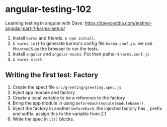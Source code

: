 # angular-testing-102

Learning testing in angular with Dave: https://daveceddia.com/testing-angular-part-1-karma-setup/

1. Install `karma` and friends. `$ npm install`.
2. `$ karma init` to generate karma's config file `karma.conf.js`. we use `PhantomJS` as the browser to run the tests.
3. Install `angular` and `angular-mocks`. Put their paths in `karma.conf.js`
4. `$ karma start`

## Writing the first test: Factory

1. Create the spect file `src/greeting/greeting.spec.js`
2. Inject app module and factory
  1. Create a local variable to be a reference to the factory
  2. Bring the app module in using `beforeEach(module(moduleName))`.
  3. Inject the factory in another `beforeEach`. the injected factory has `_` prefix and suffix. assign this to the variable from 2.1
3. Write the spec in `it()` blocks.